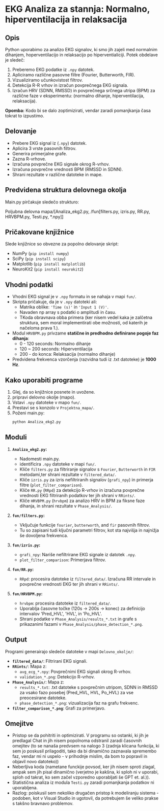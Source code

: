 # EKG Analiza za stannja: Normalno, hiperventilacija in relaksacija

## Opis

Python uporabimo za analizo EKG signalov, ki smo jih zajeli med normalnim dihanjem, hoperventilacijo in relaksacijo po hiperventialiciji. Potek obdelave je sledeč:
1.  Preberemo EKG podatke iz `.npy` datotek.
2.  Apliciramo različne pasovne filtre (Fourier, Butterworth, FIR).
3.  Vizualiziramo učunkovistost filtrov.
4.  Detekcija R-R vrhov in izračun povprečnega EKG signala.
5.  Izračun HRV (SDNN, RMSSD) in povprečnega srčnega utripa (BPM) za različne faze v eksperimentu: (normalno dihanje, hiperventilacija, relaksacija).

**Opomba:** Kodo bi se dalo zoptimizirati, vendar zaradi pomanjkanja časa tokrat to izpustimo.

## Delovanje

* Prebere EKG signal iz (`.npy`) datotek.
* Aplicira 3 vrste pasovnih filtrov.
* Generira primerjalne grafe.
* Zazna R-vrhove.
* Izračuna povprečne EKG signale okrog R-vrhov.
* Izračuna povprečne vrednosti BPM (RMSSD in SDNN).
* Shrani rezultate v različne datoteke in mape.

## Predvidena struktura delovnega okolja

Main.py pirčakuje sledečo strukturo:

Poljubna delovna mapa/[Analiza_ekg2.py, /fun[filters.py, izris.py, RR.py, HRVBPM.py, Testi.py, *.npy]]

## Pričakovane knjižnice

Slede knjižnice so obvezne za popolno delovanje skript:

* NumPy (`pip install numpy`)
* SciPy (`pip install scipy`)
* Matplotlib (`pip install matplotlib`)
* NeuroKit2 (`pip install neurokit2`)

## Vhodni podatki

* Vhodni EKG signal je v `.npy` formatu in se nahaja v mapi `fun/`.
* Skripta pričakuje, da je v `.npy` datoteki ali:
    * Matrika oblike: `'Time (s)'` in `'Input 1 (V)'`.
    * Navaden np array s podatki o amplitudi in času.
    * TKoda obravnava obba primera (ker nisem vedel kaka je zalčetna struktura, sem moral implementirati obe možnosti, od katerih je načeloma prava 1.).
* Modul `HRVBPM.py` privzame **statične in predhodno definirane pogoje faz dihanja**:
    * 0 - 120 seconds: Normalno dihanje
    * 120 ~ 200 seconds: Hiperventilacija
    * 200 - do konca: Relaksacija (normalno dihanje)
* Predvidena frekvenca vzorčenja (razvidna tudi iz .txt datoteke) je **1000 Hz**.

## Kako uporabiti programe

1.  Glej, da so knjižnice posnete in uvožene.
2.  pripravi delovno okolje (mapo).
3.  Vstavi `.npy` datoteke v mapo `fun/`.
4.  Prestavi se s konzolo v `Projektna_mapa/`.
5.  Poženi main.py:
    ```bash
    python Analiza_ekg2.py
    ```

## Moduli

1.  **`Analiza_ekg2.py`:**
    * Nadomesti main.py.
    * identificira `.npy` datoteke v mapi `fun/`.
    * Kliče `filters.py` za filtriranje signalov s `Fourier`, `Butterworth` in `FIR` metodami,ter shrani rezultate v `filtered_data/`.
    * Kliče `izris.py` za izris nefiltriranih signalov (`grafi_npy`) in primerja filtre (`plot_filter_comparison`).
    * Kliče `RR.py` (`RRpd`) za detekcijo R-vrhov in izračuna povprečne vrednosti EKG filtriranih podatkov ter jih shrani v `RRints/`.
    * Kliče `HRVBPM.py` (`hrvbpm`) za analizo HRV in BPM za fiksne faze dihanja, in shrani rezultate v `Phase_Analysis/`.

2.  **`fun/filters.py`:**
    * Vključuje funkcije `fourier`, `butterworth`, and `fir` pasovnih filtrov.
    * Tu so zapisani tudi ključni  parametri filtrov, kot sta najvišja in najnižja še dovoljena frekvenca.

3.  **`fun/izris.py`:**
    * `grafi_npy`: Nariše nefiltrirane EKG signale iz datotek `.npy`.
    * `plot_filter_comparison`: Primerjava filtrov.

4.  **`fun/RR.py`:**
    * `RRpd`: procesira datoteke iz `filtered_data/`. Izračuna RR intervale in povprečne vrednosti EKG ter jih shrani v `RRints/`.

5.  **`fun/HRVBPM.py`:**
    * `hrvbpm`: procesira datoteke iz `filtered_data/`.
    * Uporablja časovne točke (120s -> 200s -> konec) za definicijo intervalov 'Pred_HVL', 'HVL', in 'Po_HVL'.
    * Shrani podatke v `Phase_Analysis/results_*.txt` in grafe s prikazanimi fazami v `Phase_Analysis/phase_detection_*.png`.

## Output

Programi generairajo sledeče datoteke v mapi `Delovno_okolje/`:

* **`filtered_data/`**: Filtrirani EKG signali.
* **`RRints/`**: Mapa z:
    * `avg_ecg_*.npy`: Povprečnimi EKG signali okrog R-vrhov.
    * `validation_*.png`: Detekcijo R-vrhov.
* **`Phase_Analysis/`**: Mapa z:
    * `results_*.txt`: .txt datoteke s povprečnim utripom, SDNN in RMSSD za vsako fazo posebej (Pred_HVL, HVL, Po_HVL) za vse preocesirane datoteke.
    * `phase_detection_*.png`: vizualizacija faz na grafu frekvenc.
* **`filter_comparison_*.png`**: Grafi za primerjavo.

## Omejitve

* Pristop se da pohitriti in optimizirati. V programu so ostanki, ki jih je predlagal Chat in jih nisem popolnoma odstranil zaradi časovnih omejitev (to se nanaša predvsem na nalogo 3 (zadnja klicana funkcija, ki sem jo poskusil prilagoditi, tako da bi dinamično zaznavala spremembo faz, vendar mi ni uspelo - v prihodnje mislim, da bom to popravil in objavil novo datoteko))
* Neberljiva koda (nametane funckije povsod, ker jih nisem sproti zlagal, ampak sem jih pisal dinamično (verjetno je kakšna, ki sploh ni v uporabi, sploh od takrat, ko sem začel vzporedno uporabljati še GPT et. al.)).
* Statistična analiza iz modula `Testi.py` zaradi pomanjkanja podatkov ni uporabljena.
* Razlog: poiskusil sem nekoliko drugačen pristop k modeliranju sistema - podoben, kot v Visual Studio in ugotovil, da potrebujem še veliko prakse s takšno bravnavo problemov.

